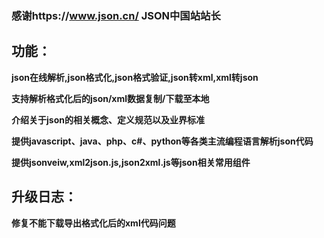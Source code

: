 
### 感谢https://www.json.cn/ JSON中国站站长

## 功能：

**json在线解析,json格式化,json格式验证,json转xml,xml转json**  

**支持解析格式化后的json/xml数据复制/下载至本地**  

**介绍关于json的相关概念、定义规范以及业界标准**  

**提供javascript、java、php、c#、python等各类主流编程语言解析json代码**  

**提供jsonveiw,xml2json.js,json2xml.js等json相关常用组件**  


## 升级日志：
**修复不能下载导出格式化后的xml代码问题**